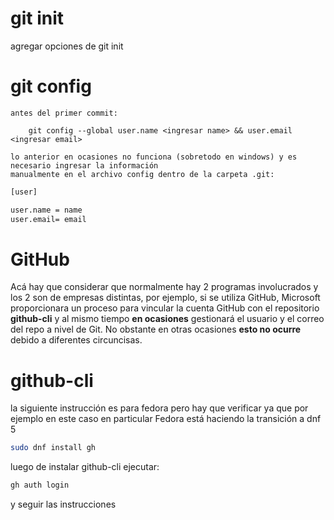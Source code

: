 # git init
agregar opciones de git init

# git config

    antes del primer commit:

        git config --global user.name <ingresar name> && user.email <ingresar email>

    lo anterior en ocasiones no funciona (sobretodo en windows) y es necesario ingresar la información
    manualmente en el archivo config dentro de la carpeta .git:

```bash
[user]

user.name = name
user.email= email
```

# GitHub

Acá hay que considerar que normalmente hay 2 programas involucrados y los 2 son de empresas distintas, por ejemplo, si se utiliza GitHub, Microsoft proporcionara un proceso para vincular la cuenta GitHub con el repositorio **github-cli** y al mismo tiempo **en ocasiones** gestionará el usuario y el correo del repo a nivel de Git. No obstante en otras ocasiones **esto no ocurre** debido a diferentes circuncisas.

# github-cli

la siguiente instrucción es para fedora pero hay que verificar ya que por ejemplo en este caso en particular Fedora está haciendo la transición a dnf 5
```bash
sudo dnf install gh
```
luego de instalar github-cli ejecutar: 

```bash
gh auth login
```
y seguir las instrucciones

